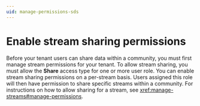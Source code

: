 ```yaml
---
uid: manage-permissions-sds
---
```


# Enable stream sharing permissions

Before your tenant users can share data within a community, you must first manage stream permissions for your tenant. To allow stream sharing, you must allow the **Share** access type for one or more user role.  You can enable stream sharing permissions on a per-stream basis. Users assigned this role will then have permission to share specific streams within a community. For instructions on how to allow sharing for a stream, see <xref:manage-streams#manage-permissions>.
